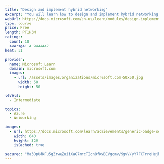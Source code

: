 ```yaml
---
title: "Design and implement hybrid networking"
excerpt: "You will learn how to design and implement hybrid networking solutions such as Site-to-Site VPN connections, Point-to-Site VPN connections, Azure Virtual WAN, and Virtual WAN hubs."
webUrl: https://docs.microsoft.com/en-us/learn/modules/design-implement-hybrid-networking/
type: course
price: Free
length: PT1H3M
ratings:
  count: 18
  average: 4.9444447
heat: 51

provider:
  name: Microsoft Learn
  domain: microsoft.com
  images:
    - url: /assets/images/organizations/microsoft.com-50x50.jpg
      width: 50
      height: 50

levels:
  - Intermediate

topics:
  - Azure
  - Networking

images:
  - url: https://docs.microsoft.com/learn/achievements/generic-badge-social.png
    width: 640
    height: 320
    isCached: true

secured: "Ma3OpUdKFu5gZrwqZuiiXaG7mrcTIcn8fKwBEVgcmv/9gvV/yY7FCFrrqHejh466K59zQEtMKrBd8+zVOD2BhSyCdqto/ZMtC5Ja/ImoMBGByPWJgpGXqRwvyjkfYW32zy1bA8caOq55nmbRxdavhNom/do97OoQHA9XJ0BpeJeqXr32GpjHBpq3fJmU8ve6Piy0yPf14mm/oJI/1COS4Xd8ENbGASgBJZxepndYbL/iNzeRqGVM8KhN3wJ0TGR3kt4qM6zvkYPd3Uv6AT3GPbd9OJzHbes3AD7yyz8A8ospzeTTQssah5zPZujeKgc7Vv6Ykpv/lClZh3hhrCoxcay6GAHeo7x4zj4wf+brUkm0YEIYmJl5T3Vb9uGrBepAq0hPAzc8Z2fjkL11T/837fYf5IVPn+hJyLxmfrkF5vY=;h9wUDZHIgNFfifogPLY7QQ=="
---
```


